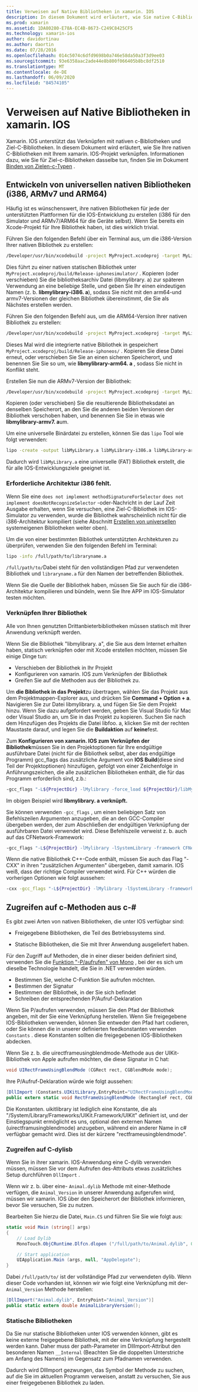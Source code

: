 ```yaml
---
title: Verweisen auf Native Bibliotheken in xamarin. IOS
description: In diesem Dokument wird erläutert, wie Sie native C-Bibliotheken in eine xamarin. IOS-Anwendung verknüpfen. Es wird beschrieben, wie universelle Native Bibliotheken erstellt und von c# auf C-Methoden zugegriffen wird.
ms.prod: xamarin
ms.assetid: 1DA80280-E78A-EC4B-8673-C249C8425CF5
ms.technology: xamarin-ios
author: davidortinau
ms.author: daortin
ms.date: 07/28/2016
ms.openlocfilehash: 014c5074c6dfd9698b0a746e58da50a3f3d9ee03
ms.sourcegitcommit: 93e6358aac2ade44e8b800f066405b8bc8df2510
ms.translationtype: MT
ms.contentlocale: de-DE
ms.lasthandoff: 06/09/2020
ms.locfileid: "84574105"
---
```

# <a name="referencing-native-libraries-in-xamarinios"></a>Verweisen auf Native Bibliotheken in xamarin. IOS

Xamarin. IOS unterstützt das Verknüpfen mit nativen c-Bibliotheken und Ziel-C-Bibliotheken. In diesem Dokument wird erläutert, wie Sie Ihre nativen C-Bibliotheken mit Ihrem xamarin. IOS-Projekt verknüpfen. Informationen dazu, wie Sie für Ziel-c-Bibliotheken dasselbe tun, finden Sie im Dokument [Binden von Zielen-c-Typen](~/ios/platform/binding-objective-c/index.md) .

<a name="building_native"></a>

## <a name="building-universal-native-libraries-i386-armv7-and-arm64"></a>Entwickeln von universellen nativen Bibliotheken (i386, ARMv7 und ARM64)

Häufig ist es wünschenswert, ihre nativen Bibliotheken für jede der unterstützten Plattformen für die IOS-Entwicklung zu erstellen (i386 für den Simulator und ARMv7/ARM64 für die Geräte selbst). Wenn Sie bereits ein Xcode-Projekt für Ihre Bibliothek haben, ist dies wirklich trivial.

Führen Sie den folgenden Befehl über ein Terminal aus, um die i386-Version Ihrer nativen Bibliothek zu erstellen:

```bash
/Developer/usr/bin/xcodebuild -project MyProject.xcodeproj -target MyLibrary -sdk iphonesimulator -arch i386 -configuration Release clean build
```

Dies führt zu einer nativen statischen Bibliothek unter `MyProject.xcodeproj/build/Release-iphonesimulator/` . Kopieren (oder verschieben) Sie die bibliotheksarchiv Datei (libmylibrary. a) zur späteren Verwendung an eine beliebige Stelle, und geben Sie Ihr einen eindeutigen Namen (z. b. **libmylibrary-i386. a**), sodass Sie nicht mit den arm64-und armv7-Versionen der gleichen Bibliothek übereinstimmt, die Sie als Nächstes erstellen werden.

Führen Sie den folgenden Befehl aus, um die ARM64-Version Ihrer nativen Bibliothek zu erstellen:

```bash
/Developer/usr/bin/xcodebuild -project MyProject.xcodeproj -target MyLibrary -sdk iphoneos -arch arm64 -configuration Release clean build
```

Dieses Mal wird die integrierte native Bibliothek in gespeichert `MyProject.xcodeproj/build/Release-iphoneos/` . Kopieren Sie diese Datei erneut, oder verschieben Sie Sie an einen sicheren Speicherort, und benennen Sie Sie so um, wie **libmylibrary-arm64. a** , sodass Sie nicht in Konflikt steht.

Erstellen Sie nun die ARMv7-Version der Bibliothek:

```bash
/Developer/usr/bin/xcodebuild -project MyProject.xcodeproj -target MyLibrary -sdk iphoneos -arch armv7 -configuration Release clean build
```

Kopieren (oder verschieben) Sie die resultierende Bibliotheksdatei an denselben Speicherort, an den Sie die anderen beiden Versionen der Bibliothek verschoben haben, und benennen Sie Sie in etwas wie **libmylibrary-armv7. a**um.

Um eine universelle Binärdatei zu erstellen, können Sie das `lipo` Tool wie folgt verwenden:

```bash
lipo -create -output libMyLibrary.a libMyLibrary-i386.a libMyLibrary-arm64.a libMyLibrary-armv7.a
```

Dadurch wird `libMyLibrary.a` eine universelle (FAT) Bibliothek erstellt, die für alle IOS-Entwicklungsziele geeignet ist.

### <a name="missing-required-architecture-i386"></a>Erforderliche Architektur i386 fehlt.

Wenn Sie eine `does not implement methodSignatureForSelector` `does not implement doesNotRecognizeSelector` -oder-Nachricht in der Lauf Zeit Ausgabe erhalten, wenn Sie versuchen, eine Ziel-C-Bibliothek im IOS-Simulator zu verwenden, wurde die Bibliothek wahrscheinlich nicht für die i386-Architektur kompiliert (siehe Abschnitt [Erstellen von universellen](#building_native) systemeigenen Bibliotheken weiter oben).

Um die von einer bestimmten Bibliothek unterstützten Architekturen zu überprüfen, verwenden Sie den folgenden Befehl im Terminal:

```bash
lipo -info /full/path/to/libraryname.a
```

`/full/path/to/`Dabei steht für den vollständigen Pfad zur verwendeten Bibliothek und `libraryname.a` für den Namen der betreffenden Bibliothek.

Wenn Sie die Quelle der Bibliothek haben, müssen Sie Sie auch für die i386-Architektur kompilieren und bündeln, wenn Sie Ihre APP im IOS-Simulator testen möchten.

### <a name="linking-your-library"></a>Verknüpfen Ihrer Bibliothek

Alle von Ihnen genutzten Drittanbieterbibliotheken müssen statisch mit Ihrer Anwendung verknüpft werden. 

Wenn Sie die Bibliothek "libmylibrary. a", die Sie aus dem Internet erhalten haben, statisch verknüpfen oder mit Xcode erstellen möchten, müssen Sie einige Dinge tun:

- Verschieben der Bibliothek in Ihr Projekt
- Konfigurieren von xamarin. IOS zum Verknüpfen der Bibliothek
- Greifen Sie auf die Methoden aus der Bibliothek zu.

Um **die Bibliothek in das Projekt**zu übertragen, wählen Sie das Projekt aus dem Projektmappen-Explorer aus, und drücken Sie **Command + Option + a**. Navigieren Sie zur Datei libmylibrary. a, und fügen Sie Sie dem Projekt hinzu. Wenn Sie dazu aufgefordert werden, geben Sie Visual Studio für Mac oder Visual Studio an, um Sie in das Projekt zu kopieren. Suchen Sie nach dem Hinzufügen des Projekts die Datei libfoo. a, klicken Sie mit der rechten Maustaste darauf, und legen Sie die **Buildaktion** auf **keine**fest.

Zum **Konfigurieren von xamarin. IOS zum Verknüpfen der Bibliothek**müssen Sie in den Projektoptionen für Ihre endgültige ausführbare Datei (nicht für die Bibliothek selbst, aber das endgültige Programm) gcc_flags das zusätzliche Argument von **IOS Build**(diese sind Teil der Projektoptionen) hinzufügen, gefolgt von einer Zeichenfolge in Anführungszeichen, die alle zusätzlichen Bibliotheken enthält, die für das Programm erforderlich sind, z.b.:

```bash
-gcc_flags "-L${ProjectDir} -lMylibrary -force_load ${ProjectDir}/libMyLibrary.a"
```

Im obigen Beispiel wird **libmylibrary. a verknüpft.**

Sie können verwenden `-gcc_flags` , um einen beliebigen Satz von Befehlszeilen Argumenten anzugeben, die an den GCC-Compiler übergeben werden, der zum Abschließen der endgültigen Verknüpfung der ausführbaren Datei verwendet wird. Diese Befehlszeile verweist z. b. auch auf das CFNetwork-Framework:

```bash
-gcc_flags "-L${ProjectDir} -lMylibrary -lSystemLibrary -framework CFNetwork -force_load ${ProjectDir}/libMyLibrary.a"
```

Wenn die native Bibliothek C++-Code enthält, müssen Sie auch das Flag "-CXX" in ihren "zusätzlichen Argumenten" übergeben, damit xamarin. IOS weiß, dass der richtige Compiler verwendet wird. Für C++ würden die vorherigen Optionen wie folgt aussehen:

```bash
-cxx -gcc_flags "-L${ProjectDir} -lMylibrary -lSystemLibrary -framework CFNetwork -force_load ${ProjectDir}/libMyLibrary.a"
```

<a name="Accessing_C_Methods_from_C#"></a>

## <a name="accessing-c-methods-from-c35"></a>Zugreifen auf c-Methoden aus c-&#35;

Es gibt zwei Arten von nativen Bibliotheken, die unter IOS verfügbar sind:

- Freigegebene Bibliotheken, die Teil des Betriebssystems sind.

- Statische Bibliotheken, die Sie mit Ihrer Anwendung ausgeliefert haben.

Für den Zugriff auf Methoden, die in einer dieser beiden definiert sind, verwenden Sie die [Funktion "-P/aufrufen" von Mono](https://www.mono-project.com/docs/advanced/pinvoke/) , bei der es sich um dieselbe Technologie handelt, die Sie in .NET verwenden würden.

- Bestimmen Sie, welche C-Funktion Sie aufrufen möchten.
- Bestimmen der Signatur
- Bestimmen der Bibliothek, in der Sie sich befindet
- Schreiben der entsprechenden P/Aufruf-Deklaration

Wenn Sie P/aufrufen verwenden, müssen Sie den Pfad der Bibliothek angeben, mit der Sie eine Verknüpfung herstellen. Wenn Sie freigegebene IOS-Bibliotheken verwenden, können Sie entweder den Pfad hart codieren, oder Sie können die in unserer definierten feedkonstanten verwenden `Constants` . diese Konstanten sollten die freigegebenen IOS-Bibliotheken abdecken.

Wenn Sie z. b. die uirectframeusingblendmode-Methode aus der UIKit-Bibliothek von Apple aufrufen möchten, die diese Signatur in C hat:

```csharp
void UIRectFrameUsingBlendMode (CGRect rect, CGBlendMode mode);
```

Ihre P/Aufruf-Deklaration würde wie folgt aussehen:

```csharp
[DllImport (Constants.UIKitLibrary,EntryPoint="UIRectFrameUsingBlendMode")]
public extern static void RectFrameUsingBlendMode (RectangleF rect, CGBlendMode blendMode);
```

Die Konstanten. uikitlibrary ist lediglich eine Konstante, die als "/System/Library/Frameworks/UIKit.Framework/UIKit" definiert ist, und der Einstiegspunkt ermöglicht es uns, optional den externen Namen (uirectframusingblendmode) anzugeben, während ein anderer Name in c# verfügbar gemacht wird. Dies ist der kürzere "rectframeusingblendmode".

<a name="Accessing_C_Dylibs"></a>

### <a name="accessing-c-dylibs"></a>Zugreifen auf C-dylisb

Wenn Sie in ihrer xamarin. IOS-Anwendung eine C-dylib verwenden müssen, müssen Sie vor dem Aufrufen des-Attributs etwas zusätzliches Setup durchführen `DllImport` .

Wenn wir z. b. über eine- `Animal.dylib` Methode mit einer-Methode verfügen, die `Animal_Version` in unserer Anwendung aufgerufen wird, müssen wir xamarin. IOS über den Speicherort der Bibliothek informieren, bevor Sie versuchen, Sie zu nutzen.

Bearbeiten Sie hierzu die Datei, `Main.CS` und führen Sie Sie wie folgt aus:

```csharp
static void Main (string[] args)
{
    // Load Dylib
    MonoTouch.ObjCRuntime.Dlfcn.dlopen ("/full/path/to/Animal.dylib", 0);

    // Start application
    UIApplication.Main (args, null, "AppDelegate");
}
```

Dabei `/full/path/to/` ist der vollständige Pfad zur verwendeten dylib. Wenn dieser Code vorhanden ist, können wir wie folgt eine Verknüpfung mit der- `Animal_Version` Methode herstellen:

```csharp
[DllImport("Animal.dylib", EntryPoint="Animal_Version")]
public static extern double AnimalLibraryVersion();
```

<a name="Static_Libraries"></a>

### <a name="static-libraries"></a>Statische Bibliotheken

Da Sie nur statische Bibliotheken unter IOS verwenden können, gibt es keine externe freigegebene Bibliothek, mit der eine Verknüpfung hergestellt werden kann. Daher muss der path-Parameter im DllImport-Attribut den besonderen Namen `__Internal` (Beachten Sie die doppelten Unterstriche am Anfang des Namens) im Gegensatz zum Pfadnamen verwenden.

Dadurch wird DllImport gezwungen, das Symbol der Methode zu suchen, auf die Sie im aktuellen Programm verweisen, anstatt zu versuchen, Sie aus einer freigegebenen Bibliothek zu laden.
